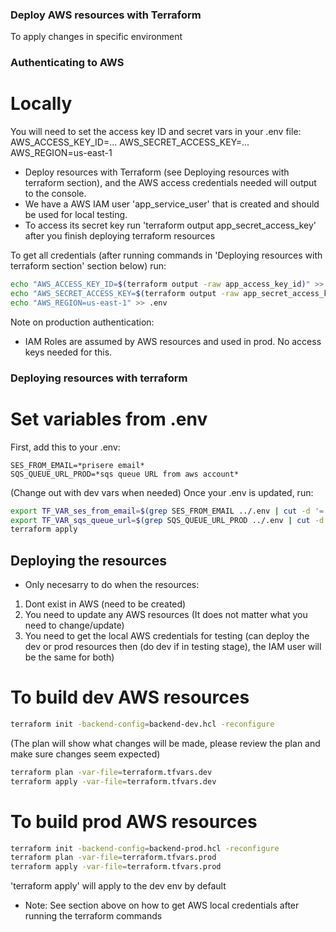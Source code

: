 ### Deploy AWS resources with Terraform
To apply changes in specific environment

### Authenticating to AWS
# Locally
You will need to set the access key ID and secret vars in your .env file:
AWS_ACCESS_KEY_ID=...
AWS_SECRET_ACCESS_KEY=...
AWS_REGION=us-east-1

- Deploy resources with Terraform (see Deploying resources with terraform section), and the AWS access credentials needed will output to the console. 
- We have a AWS IAM user 'app_service_user' that is created and should be used for local testing. 
- To access its secret key run 'terraform output app_secret_access_key' after you finish deploying terraform resources

To get all credentials (after running commands in 'Deploying resources with terraform section' section below) run:

```bash
echo "AWS_ACCESS_KEY_ID=$(terraform output -raw app_access_key_id)" >> .env
echo "AWS_SECRET_ACCESS_KEY=$(terraform output -raw app_secret_access_key)" >> .env
echo "AWS_REGION=us-east-1" >> .env
```

Note on production authentication:
- IAM Roles are assumed by AWS resources and used in prod. No access keys needed for this.

### Deploying resources with terraform
# Set variables from .env

First, add this to your .env:
```
SES_FROM_EMAIL=*prisere email*
SQS_QUEUE_URL_PROD=*sqs queue URL from aws account*
```
(Change out with dev vars when needed)
Once your .env is updated, run:

```bash
export TF_VAR_ses_from_email=$(grep SES_FROM_EMAIL ../.env | cut -d '=' -f2 | tr -d '"')
export TF_VAR_sqs_queue_url=$(grep SQS_QUEUE_URL_PROD ../.env | cut -d '=' -f2 | tr -d '"')
terraform apply
```
## Deploying the resources
- Only necesarry to do when the resources:
1) Dont exist in AWS (need to be created)
2) You need to update any AWS resources (It does not matter what you need to change/update)
3) You need to get the local AWS credentials for testing (can deploy the dev or prod resources then (do dev if in testing stage), the IAM user will be the same for both)

# To build dev AWS resources

```bash
terraform init -backend-config=backend-dev.hcl -reconfigure
```
(The plan will show what changes will be made, please review the plan and make sure changes seem expected)
```bash
terraform plan -var-file=terraform.tfvars.dev 
terraform apply -var-file=terraform.tfvars.dev
```

# To build prod AWS resources

```bash
terraform init -backend-config=backend-prod.hcl -reconfigure
terraform plan -var-file=terraform.tfvars.prod
terraform apply -var-file=terraform.tfvars.prod
```

'terraform apply' will apply to the dev env by default

- Note: See section above on how to get AWS local credentials after running the terraform commands
